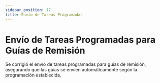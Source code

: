 ```yaml
---
sidebar_position: 17
title: Envío de Tareas Programadas
---
```


# Envío de Tareas Programadas para Guías de Remisión

Se corrigió el envío de tareas programadas para guías de remisión, asegurando que las guías se envíen automáticamente según la programación establecida.
